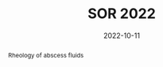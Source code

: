 ---
title: SOR 2022

event: Society of Rheology Annual Meeting 2022
event_url: https://www.rheology.org/sor/Annual_Meeting/2022Oct/

location: Sheraton Grand Chicago, Chicago, Illinois
address:
  street: ''
  city: Chicago
  region: IL
  postcode: ''
  country: United States

summary: 'Society of Rheology Annual Meeting 2022'
abstract: 'Rheology of abscess fluids'

# Talk start and end times.
#   End time can optionally be hidden by prefixing the line with `#`.
date: '2022-10-11'
#date_end: '2030-06-01T15:00:00Z'
all_day: false

# Schedule page publish date (NOT talk date).
#publishDate: '2017-01-01T00:00:00Z'

authors:
  - admin

tags: []

# Is this a featured talk? (true/false)
featured: false

image:
  caption: ''
  focal_point: Center

#links:
#  - icon: twitter
#    icon_pack: fab
#    name: Follow
#    url: https://twitter.com/georgecushen
url_code: ''
url_pdf: ''
url_slides: ''
url_video: ''

# Markdown Slides (optional).
#   Associate this talk with Markdown slides.
#   Simply enter your slide deck's filename without extension.
#   E.g. `slides = "example-slides"` references `content/slides/example-slides.md`.
#   Otherwise, set `slides = ""`.
slides: ""

# Projects (optional).
#   Associate this post with one or more of your projects.
#   Simply enter your project's folder or file name without extension.
#   E.g. `projects = ["internal-project"]` references `content/project/deep-learning/index.md`.
#   Otherwise, set `projects = []`.
projects: []
---